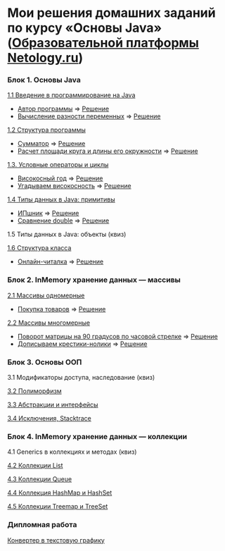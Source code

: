 # Мои решения домашних заданий по курсу «Основы Java» ([Образовательной платформы Netology.ru](https://netology.ru/programs/java-developer/))

### Блок 1. Основы Java

[1.1 Введение в программирование на Java](introduction) 

+ [Автор программы](https://github.com/AlexPolkinRu/java-homeworks/blob/master/introduction/1.1.1) => [Решение](https://replit.com/@Sunches/HW111)
+ [Вычисление разности переменных](https://github.com/AlexPolkinRu/java-homeworks/blob/master/introduction/1.1.2) => [Решение](https://replit.com/@Sunches/HW112)

[1.2	Структура программы](program-structure)
  
+ [Сумматор](https://github.com/AlexPolkinRu/java-homeworks/blob/master/program-structure/1.2.1) => [Решение](https://replit.com/@Sunches/HW121)
+ [Расчет площади круга и длины его окружности](https://github.com/AlexPolkinRu/java-homeworks/blob/master/program-structure/1.2.2) => [Решение](https://replit.com/@Sunches/HW122)

[1.3.   Условные операторы и циклы](conditional-statements-cycles)

+ [Високосный год](https://github.com/AlexPolkinRu/java-homeworks/blob/master/conditional-statements-cycles/1.3.1) => [Решение](https://replit.com/@Sunches/HW131)
+ [Угадываем високосность](https://github.com/AlexPolkinRu/java-homeworks/blob/master/conditional-statements-cycles/1.3.2) => [Решение](https://replit.com/@Sunches/HW132)

[1.4	Типы данных в Java: примитивы](primitive-types)

+ [ИПшник](https://github.com/AlexPolkinRu/java-homeworks/blob/master/primitive-types/1.4.2) => [Решение](https://replit.com/@Sunches/HW141)
+ [Сравнение double](https://github.com/AlexPolkinRu/java-homeworks/blob/master/primitive-types/1.4.1) => [Решение](https://replit.com/@Sunches/HW142)

1.5	Типы данных в Java: объекты (квиз)

[1.6	Структура класса](class-structure)

+ [Онлайн-читалка](https://github.com/AlexPolkinRu/java-homeworks/tree/master/class-structure) => [Решение](https://replit.com/@Sunches/HW16)

### Блок 2. InMemory хранение данных — массивы

[2.1	Массивы одномерные](one-dimensional-array)

+ [Покупка товаров](https://github.com/AlexPolkinRu/java-homeworks/blob/master/one-dimensional-array/2.1.1) => [Решение](https://replit.com/@Sunches/HW21)

[2.2	Массивы многомерные](multidimensional-array)

+ [Поворот матрицы на 90 градусов по часовой стрелке](https://github.com/AlexPolkinRu/java-homeworks/blob/master/multidimensional-array/2.2.1) => [Решение](https://replit.com/@Sunches/HW221)
+ [Дописываем крестики-нолики](https://github.com/AlexPolkinRu/java-homeworks/blob/master/multidimensional-array/2.2.2) => [Решение](https://replit.com/@Sunches/HW222)

### Блок 3. Основы ООП

3.1	Модификаторы доступа, наследование (квиз)	

[3.2	Полиморфизм](polymorphism)

[3.3	Абстракции и интерфейсы](abstractions-interfaces)

[3.4  Исключения, Stacktrace](exceptions)


### Блок 4. InMemory хранение данных — коллекции

4.1 Generics в коллекциях и методах (квиз)

[4.2	Коллекции List](list)

[4.3	Коллекции Queue](queue)

[4.4	Коллекция HashMap и HashSet](hash-collections)

[4.5	Коллекции Treemap и TreeSet](tree-collections)

### Дипломная работа
[Конвертер в текстовую графику](diploma/diploma.md)
